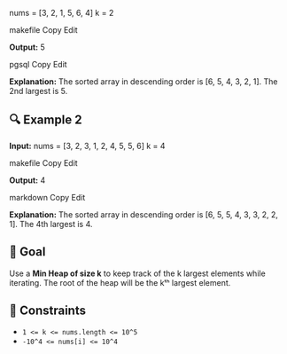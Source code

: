 nums = [3, 2, 1, 5, 6, 4]
k = 2

makefile
Copy
Edit

**Output:**
5

pgsql
Copy
Edit

**Explanation:**
The sorted array in descending order is [6, 5, 4, 3, 2, 1]. The 2nd largest is 5.

## 🔍 Example 2

**Input:**
nums = [3, 2, 3, 1, 2, 4, 5, 5, 6]
k = 4

makefile
Copy
Edit

**Output:**
4

markdown
Copy
Edit

**Explanation:**
The sorted array in descending order is [6, 5, 5, 4, 3, 3, 2, 2, 1]. The 4th largest is 4.

## 🧠 Goal

Use a **Min Heap of size k** to keep track of the k largest elements while iterating. The root of the heap will be the kᵗʰ largest element.

## 🔧 Constraints

-   `1 <= k <= nums.length <= 10^5`
-   `-10^4 <= nums[i] <= 10^4`
